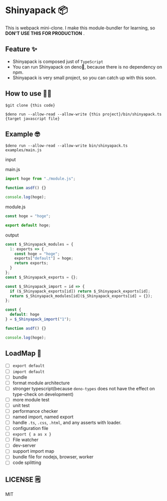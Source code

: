 # Shinyapack 📦

This is webpack mini-clone.
I make this module-bundler for learning, so **DON'T USE THIS FOR PRODUCTION** .

## Feature ✨

* Shinyapack is composed just of `TypeScript`
* You can run Shinyapack on deno🦕, because there is no dependency on npm.
* Shinyapack is very small project, so you can catch up with this soon.

## How to use 🏃‍♂️

```
$git clone {this code}

$deno run --allow-read --allow-write {this project}/bin/shinyapack.ts {target javascript file}
```

## Example 🤓

```
$deno run --allow-read --allow-write bin/shinyapack.ts examples/main.js
```

input

main.js
```javascript
import hoge from "./module.js";

function asdf() {}

console.log(hoge);
```

module.js
```javascript
const hoge = "hoge";

export default hoge;
```

output

```javascript
const $_Shinyapack_modules = {
  1: exports => {
    const hoge = "hoge";
    exports["default"] = hoge;
    return exports;
  }
};
const $_Shinyapack_exports = {};

const $_Shinyapack_import = id => {
  if ($_Shinyapack_exports[id]) return $_Shinyapack_exports[id];
  return $_Shinyapack_modules[id]($_Shinyapack_exports[id] = {});
};

const {
  default: hoge
} = $_Shinyapack_import("1");

function asdf() {}

console.log(hoge);
```

## LoadMap 🚗

- [ ] `export default`
- [ ] `import default`
- [ ] bundle
- [ ] format module architecture
- [ ] stronger typescript(because `deno-types` does not have the effect on type-check on development)
- [ ] more module test
- [ ] unit test
- [ ] performance checker
- [ ] named import, named export
- [ ] handle `.ts`, `.css`, `.html`, and any asserts with loader.
- [ ] configuration file
- [ ] `export { a as x }`
- [ ] File watcher
- [ ] dev-server
- [ ] support import map
- [ ] bundle file for nodejs, browser, worker
- [ ] code splitting

## LICENSE 🗒
MIT